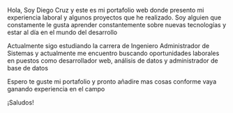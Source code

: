 Hola, Soy Diego Cruz y este es mi portafolio web donde presento mi experiencia laboral y algunos proyectos que he realizado.
Soy alguien que constamente le gusta aprender constantemente sobre nuevas tecnologías y estar al día en el mundo del desarrollo

Actualmente sigo estudiando la carrera de Ingeniero Administrador de Sistemas y actualmente me encuentro buscando oportunidades
laborales en puestos como desarrollador web, análisis de datos y administrador de base de datos 

Espero te guste mi portafolio y pronto añadire mas cosas conforme vaya ganando experiencia en el campo

¡Saludos!
